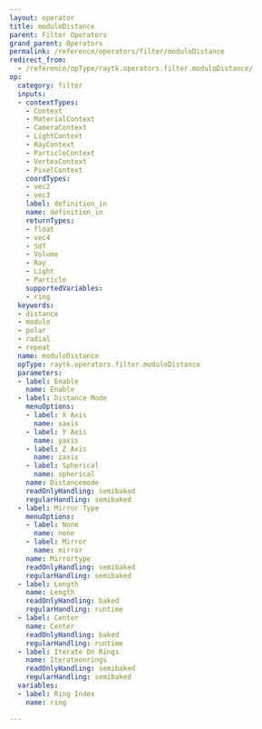 ```yaml
---
layout: operator
title: moduloDistance
parent: Filter Operators
grand_parent: Operators
permalink: /reference/operators/filter/moduloDistance
redirect_from:
  - /reference/opType/raytk.operators.filter.moduloDistance/
op:
  category: filter
  inputs:
  - contextTypes:
    - Context
    - MaterialContext
    - CameraContext
    - LightContext
    - RayContext
    - ParticleContext
    - VertexContext
    - PixelContext
    coordTypes:
    - vec2
    - vec3
    label: definition_in
    name: definition_in
    returnTypes:
    - float
    - vec4
    - Sdf
    - Volume
    - Ray
    - Light
    - Particle
    supportedVariables:
    - ring
  keywords:
  - distance
  - modulo
  - polar
  - radial
  - repeat
  name: moduloDistance
  opType: raytk.operators.filter.moduloDistance
  parameters:
  - label: Enable
    name: Enable
  - label: Distance Mode
    menuOptions:
    - label: X Axis
      name: xaxis
    - label: Y Axis
      name: yaxis
    - label: Z Axis
      name: zaxis
    - label: Spherical
      name: spherical
    name: Distancemode
    readOnlyHandling: semibaked
    regularHandling: semibaked
  - label: Mirror Type
    menuOptions:
    - label: None
      name: none
    - label: Mirror
      name: mirror
    name: Mirrortype
    readOnlyHandling: semibaked
    regularHandling: semibaked
  - label: Length
    name: Length
    readOnlyHandling: baked
    regularHandling: runtime
  - label: Center
    name: Center
    readOnlyHandling: baked
    regularHandling: runtime
  - label: Iterate On Rings
    name: Iterateonrings
    readOnlyHandling: semibaked
    regularHandling: semibaked
  variables:
  - label: Ring Index
    name: ring

---
```

